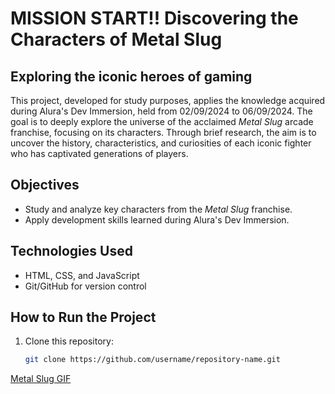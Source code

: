 # MISSION START!! Discovering the Characters of Metal Slug

## Exploring the iconic heroes of gaming

This project, developed for study purposes, applies the knowledge acquired during Alura's Dev Immersion, held from 02/09/2024 to 06/09/2024. The goal is to deeply explore the universe of the acclaimed *Metal Slug* arcade franchise, focusing on its characters. Through brief research, the aim is to uncover the history, characteristics, and curiosities of each iconic fighter who has captivated generations of players.

## Objectives

- Study and analyze key characters from the *Metal Slug* franchise.
- Apply development skills learned during Alura's Dev Immersion.

## Technologies Used

- HTML, CSS, and JavaScript
- Git/GitHub for version control

## How to Run the Project

1. Clone this repository:
   ```bash
   git clone https://github.com/username/repository-name.git


[Metal Slug GIF](https://steamuserimages-a.akamaihd.net/ugc/255966002951682774/C7D3EB6FD10BF7D77F9B10C3D6A0FE35C7F3A623/?imw=5000&imh=5000&ima=fit&impolicy=Letterbox&imcolor=%23000000&letterbox=false)
